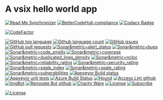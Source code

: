 # A vsix hello world app

<!--BadgesSTART-->
<!-- Powered by https://github.com/GregTrevellick/ReadMeSynchronizer -->
[![Read Me Synchronizer](https://img.shields.io/badge/-powered%20by%20ReadMeSynchronizer-brightgreen.svg)](https://github.com/GregTrevellick/ReadMeSynchronizer)
[![BetterCodeHub compliance](https://bettercodehub.com/edge/badge/GregTrevellick/HelloWorldVsixPopUp?branch=master)](https://bettercodehub.com/results/GregTrevellick/HelloWorldVsixPopUp)
[![Codacy Badge](https://api.codacy.com/project/badge/Grade/03868a22c8db486d85c5d0bd33637e41)](https://www.codacy.com/project/gtrevellick/HelloWorldVsixPopUp/dashboard?utm_source=github.com&amp;utm_medium=referral&amp;utm_content=GregTrevellick/HelloWorldVsixPopUp&amp;utm_campaign=Badge_Grade_Dashboard)
<!-- no md -->
[![CodeFactor](https://www.codefactor.io/repository/github/GregTrevellick/HelloWorldVsixPopUp/badge)](https://www.codefactor.io/repository/github/GregTrevellick/HelloWorldVsixPopUp)
<!-- no md -->
<!-- no md -->
[![GitHub top language](https://img.shields.io/github/languages/top/GregTrevellick/HelloWorldVsixPopUp.svg)](https://github.com/GregTrevellick/HelloWorldVsixPopUp)
[![Github language count](https://img.shields.io/github/languages/count/GregTrevellick/HelloWorldVsixPopUp.svg)](https://github.com/GregTrevellick/HelloWorldVsixPopUp)
[![GitHub issues](https://img.shields.io/github/issues-raw/GregTrevellick/HelloWorldVsixPopUp.svg)](https://github.com/GregTrevellick/HelloWorldVsixPopUp/issues)
[![GitHub pull requests](https://img.shields.io/github/issues-pr-raw/GregTrevellick/HelloWorldVsixPopUp.svg)](https://github.com/GregTrevellick/HelloWorldVsixPopUp/pulls)
[![Sonar&metric=alert_status](https://sonarcloud.io/api/project_badges/measure?project=GregTrevellick_HelloWorldVsixPopUp&metric=alert_status)](https://sonarcloud.io/dashboard?id=GregTrevellick_HelloWorldVsixPopUp)
[![Sonar&metric=bugs](https://sonarcloud.io/api/project_badges/measure?project=GregTrevellick_HelloWorldVsixPopUp&metric=bugs)](https://sonarcloud.io/component_measures?id=GregTrevellick_HelloWorldVsixPopUp&metric=bugs)
[![Sonar&metric=code_smells](https://sonarcloud.io/api/project_badges/measure?project=GregTrevellick_HelloWorldVsixPopUp&metric=code_smells)](https://sonarcloud.io/component_measures?id=GregTrevellick_HelloWorldVsixPopUp&metric=code_smells)
[![Sonar&metric=coverage](https://sonarcloud.io/api/project_badges/measure?project=GregTrevellick_HelloWorldVsixPopUp&metric=coverage)](https://sonarcloud.io/component_measures?id=GregTrevellick_HelloWorldVsixPopUp&metric=Coverage)
[![Sonar&metric=duplicated_lines_density](https://sonarcloud.io/api/project_badges/measure?project=GregTrevellick_HelloWorldVsixPopUp&metric=duplicated_lines_density)](https://sonarcloud.io/component_measures?id=GregTrevellick_HelloWorldVsixPopUp&metric=duplicated_lines)
[![Sonar&metric=ncloc](https://sonarcloud.io/api/project_badges/measure?project=GregTrevellick_HelloWorldVsixPopUp&metric=ncloc)](https://sonarcloud.io/component_measures?id=GregTrevellick_HelloWorldVsixPopUp&metric=ncloc)
[![Sonar&metric=reliability_rating](https://sonarcloud.io/api/project_badges/measure?project=GregTrevellick_HelloWorldVsixPopUp&metric=reliability_rating)](https://sonarcloud.io/component_measures?id=GregTrevellick_HelloWorldVsixPopUp&metric=reliability_rating)
[![Sonar&metric=security_rating](https://sonarcloud.io/api/project_badges/measure?project=GregTrevellick_HelloWorldVsixPopUp&metric=security_rating)](https://sonarcloud.io/component_measures?id=GregTrevellick_HelloWorldVsixPopUp&metric=security_rating)
[![Sonar&metric=sqale_index](https://sonarcloud.io/api/project_badges/measure?project=GregTrevellick_HelloWorldVsixPopUp&metric=sqale_index)](https://sonarcloud.io/component_measures?id=GregTrevellick_HelloWorldVsixPopUp&metric=sqale_index)
[![Sonar&metric=sqale_rating](https://sonarcloud.io/api/project_badges/measure?project=GregTrevellick_HelloWorldVsixPopUp&metric=sqale_rating)](https://sonarcloud.io/component_measures?id=GregTrevellick_HelloWorldVsixPopUp&metric=sqale_rating)
[![Sonar&metric=vulnerabilities](https://sonarcloud.io/api/project_badges/measure?project=GregTrevellick_HelloWorldVsixPopUp&metric=vulnerabilities)](https://sonarcloud.io/component_measures?id=GregTrevellick_HelloWorldVsixPopUp&metric=vulnerabilities)
[![Appveyor Build status](https://ci.appveyor.com/api/projects/status/j3hutqo41xv8xo06?svg=true)](https://ci.appveyor.com/project/GregTrevellick/HelloWorldVsixPopUp)
[![Appveyor unit tests](https://img.shields.io/appveyor/tests/GregTrevellick/HelloWorldVsixPopUp.svg)](https://ci.appveyor.com/project/GregTrevellick/HelloWorldVsixPopUp/build/tests)
[![Azure Build Status](https://gregtrevellick.visualstudio.com/HelloWorldVsixPopUp/_apis/build/status/HelloWorldVsixPopUp)](https://gregtrevellick.visualstudio.com/HelloWorldVsixPopUp/_build/latest?definitionId=32)
[![Hound](https://img.shields.io/badge/hound_ci-checked-brightgreen.svg)](https://houndci.com/)
[![Access Lint github](https://img.shields.io/badge/a11y-checked-brightgreen.svg)](https://www.accesslint.com)
[![ImgBot](https://img.shields.io/badge/images-optimized-brightgreen.svg)](https://imgbot.net/)
[![Renovate Bot github](https://img.shields.io/badge/renovatebot-checked-brightgreen.svg)](https://renovatebot.com/)
[![Charity Ware](https://img.shields.io/badge/charity%20ware-thank%20you-brightgreen.svg)](https://github.com/GregTrevellick/MiscellaneousArtefacts/wiki/Charity-Ware)
[![License](https://img.shields.io/github/license/gittools/gitlink.svg)](/LICENSE.txt)
[![Subscribe](https://img.shields.io/badge/Subscribe-black.svg)](https://github.com/GregTrevellick/HelloWorldVsixPopUp/subscription)

<!--BadgesEND-->

[![License](https://img.shields.io/github/license/gittools/gitlink.svg)](/LICENSE.txt)